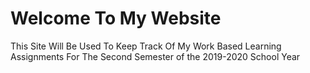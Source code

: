 
# Welcome To My Website

This Site Will Be Used To Keep Track Of My Work Based Learning Assignments For The Second Semester of the 2019-2020 School Year
